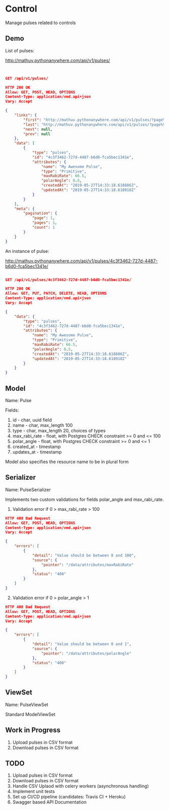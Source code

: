 # Control
Manage pulses related to controls

## Demo

List of pulses:

http://mathuv.pythonanywhere.com/api/v1/pulses/

```json


GET /api/v1/pulses/

HTTP 200 OK
Allow: GET, POST, HEAD, OPTIONS
Content-Type: application/vnd.api+json
Vary: Accept

{
    "links": {
        "first": "http://mathuv.pythonanywhere.com/api/v1/pulses/?page%5Bnumber%5D=1",
        "last": "http://mathuv.pythonanywhere.com/api/v1/pulses/?page%5Bnumber%5D=1",
        "next": null,
        "prev": null
    },
    "data": [
        {
            "type": "pulses",
            "id": "4c3f3462-727d-4487-b6d0-fca5bec1341e",
            "attributes": {
                "name": "My Awesome Pulse",
                "type": "Primitive",
                "maxRabiRate": 66.5,
                "polarAngle": 0.5,
                "createdAt": "2019-05-27T14:33:18.618886Z",
                "updatedAt": "2019-05-27T14:33:18.618918Z"
            }
        }
    ],
    "meta": {
        "pagination": {
            "page": 1,
            "pages": 1,
            "count": 1
        }
    }
}


```

An instance of pulse:

http://mathuv.pythonanywhere.com/api/v1/pulses/4c3f3462-727d-4487-b6d0-fca5bec1341e/


```json

GET /api/v1/pulses/4c3f3462-727d-4487-b6d0-fca5bec1341e/

HTTP 200 OK
Allow: GET, PUT, PATCH, DELETE, HEAD, OPTIONS
Content-Type: application/vnd.api+json
Vary: Accept

{
    "data": {
        "type": "pulses",
        "id": "4c3f3462-727d-4487-b6d0-fca5bec1341e",
        "attributes": {
            "name": "My Awesome Pulse",
            "type": "Primitive",
            "maxRabiRate": 66.5,
            "polarAngle": 0.5,
            "createdAt": "2019-05-27T14:33:18.618886Z",
            "updatedAt": "2019-05-27T14:33:18.618918Z"
        }
    }
}


```

## Model

Name: Pulse

Fields:

1. id - char, uuid field
2. name - char, max_length 100
3. type - char, max_length 20, choices of types
4. max_rabi_rate - float, with Postgres CHECK constraint >= 0 and <= 100 
5. polar_angle - float, with Postgres CHECK constraint >= 0 and <= 1
6. created_at - timestamp
7. updates_at - timestamp

Model also specifies the resource name to be in plural form

## Serializer

Name: PulseSerializer

Implements two custom validations for fields polar_angle and max_rabi_rate.

1. Validation error if 0 > max_rabi_rate > 100

```json
HTTP 400 Bad Request
Allow: GET, POST, HEAD, OPTIONS
Content-Type: application/vnd.api+json
Vary: Accept

{
    "errors": [
        {
            "detail": "Value should be between 0 and 100",
            "source": {
                "pointer": "/data/attributes/maxRabiRate"
            },
            "status": "400"
        }
    ]
}
```

2. Validation error if 0 > polar_angle > 1

```json
HTTP 400 Bad Request
Allow: GET, POST, HEAD, OPTIONS
Content-Type: application/vnd.api+json
Vary: Accept

{
    "errors": [
        {
            "detail": "Value should be between 0 and 1",
            "source": {
                "pointer": "/data/attributes/polarAngle"
            },
            "status": "400"
        }
    ]
}
```


## ViewSet

Name: PulseViewSet

Standard ModelViewSet

## Work in Progress

1. Upload pulses in CSV format
2. Download pulses in CSV format

## TODO

1. Upload pulses in CSV format
2. Download pulses in CSV format
3. Handle CSV Uplaod with celery workers (asynchronous handling)
4. Implement unit tests
5. Set up CI/CD pipeline (candidates: Travis CI + Heroku)
6. Swagger based API Documentation

